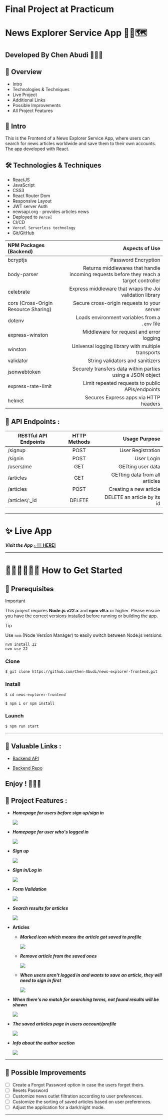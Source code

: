 # Final Project at Practicum

# News Explorer Service App 📰🌐🗺️

## **Developed By Chen Abudi** 👩🏽‍💻

## 📢 Overview

- Intro
- Technologies & Techniques
- Live Project
- Additional Links
- Possible Improvements
- All Project Features

## 🔎 Intro

This is the Frontend of a News Explorer Service App, where users can search for news articles worldwide and save them to their own accounts. The app developed with React.

## 🛠️ Technologies & Techniques

- ReactJS
- JavaScript
- CSS3
- React Router Dom
- Responsive Layout
- JWT server Auth
- newsapi.org - provides articles news
- Deployed to _`Vercel`_
- CI/CD
- `Vercel Serverless technology`
- Git/GitHub

| NPM Packages (Backend)               |                                                                          Aspects of Use |
| :----------------------------------- | --------------------------------------------------------------------------------------: |
| bcryptjs                             |                                                                     Password Encryption |
| body-parser                          | Returns middlewares that handle incoming requests before they reach a target controller |
| celebrate                            |                                Express middleware that wraps the Joi validation library |
| cors (Cross-Origin Resource Sharing) |                                             Secure cross-origin requests to your server |
| dotenv                               |                                          Loads environment variables from a `.env` file |
| express-winston                      |                                                Middleware for request and error logging |
| winston                              |                                      Universal logging library with multiple transports |
| validator                            |                                                        String validators and sanitizers |
| jsonwebtoken                         |                              Securely transfers data within parties using a JSON object |
| express-rate-limit                   |                                        Limit repeated requests to public APIs/endpoints |
| helmet                               |                                                   Secures Express apps via HTTP headers |

## 📍 API Endpoints :

| RESTful API Endpoints | HTTP Methods |                  Usage Purpose |
| --------------------- | :----------: | -----------------------------: |
| /signup               |     POST     |              User Registration |
| /signin               |     POST     |                     User Login |
| /users/me             |     GET      |              GETting user data |
| /articles             |     GET      | GETting data from all articles |
| /articles             |     POST     |         Creating a new article |
| /articles/:\_id       |    DELETE    |    DELETE an article by its id |

---

# ✨ Live App

**_Visit the App_** [&#128073;&#127997; **HERE!**](https://news-explorer-frontend-alpha.vercel.app/)

---

# 👩🏽‍💻👨🏽‍💻 How to Get Started

## 📝 Prerequisites

> [!IMPORTANT]
> This project requires **Node.js v22.x** and **npm v9.x** or higher. Please ensure you have the correct versions installed before running or building the app.

> [!TIP]
> Use `nvm` (Node Version Manager) to easily switch between Node.js versions:
>
> ```
> nvm install 22
> nvm use 22
> ```

### **Clone**

`$ git clone https://github.com/Chen-Abudi/news-explorer-frontend.git`

### **Install**

`$ cd news-explorer-frontend`

`$ npm i or npm install`

### **Launch**

`$ npm run start`

---

## 💎 Valuable Links :

- [Backend API](https://news-explorer-api-mu.vercel.app/)

- [Backend Repo](https://github.com/Chen-Abudi/news-explorer-api)

## **Enjoy ! 🌺👋🏽**

## 📸 Project Features :

- **_Homepage for users before sign up/sign in_**

  ![](./src/images/unlogged-homepage.png)

- **_Homepage for user who's logged in_**

  ![](./src/images/logged-in-homepage.png)

- **_Sign up_**

  ![](./src/images/sign-up-form.png)

- **_Sign in/Log in_**

  ![](./src/images/sign-in-form.png)

- **_Form Validation_**

  ![](./src/images/form-validation.png)

- **_Search results for articles_**

  ![](./src/images/search-results.png)

- **Articles**

  - **_Marked icon which means the article got saved to profile_**

    ![](./src/images/marked-icon-saved-article.png)

  - **_Remove article from the saved ones_**

    ![](./src/images/remove-saved-article.png)

  - **_When users aren't logged in and wants to save an article, they will need to sign in first_**

    ![](./src/images/sign-in-to-save-article.png)

- **_When there's no match for searching terms, not found results will be shown_**

  ![](./src/images/nothing-found-results.png)

- **_The saved articles page in users account/profile_**

  ![](./src/images/saved-news-page.png)

- **_Info about the author section_**

  ![](./src/images/about-author.png)

---

## 🔧 Possible Improvements

- [ ] Create a Forgot Password option in case the users forget theirs.
- [ ] Resets Password
- [ ] Customize news outlet filtration according to user preferences.
- [ ] Customize the sorting of saved articles based on user preferences.
- [ ] Adjust the application for a dark/night mode.

---
